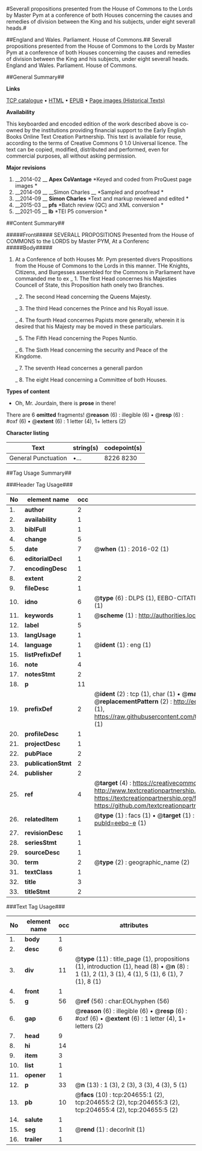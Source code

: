 #Severall propositions presented from the House of Commons to the Lords by Master Pym at a conference of both Houses concerning the causes and remedies of division between the King and his subjects, under eight severall heads.#

##England and Wales. Parliament. House of Commons.##
Severall propositions presented from the House of Commons to the Lords by Master Pym at a conference of both Houses concerning the causes and remedies of division between the King and his subjects, under eight severall heads.
England and Wales. Parliament. House of Commons.

##General Summary##

**Links**

[TCP catalogue](http://www.ota.ox.ac.uk/tcp/)  • 
[HTML](http://tei.it.ox.ac.uk/tcp/Texts-HTML/free/B22/B22410.html)  • 
[EPUB](http://tei.it.ox.ac.uk/tcp/Texts-EPUB/free/B22/B22410.epub) • 
[Page images (Historical Texts)](https://historicaltexts.jisc.ac.uk/eebo-10285410e)

**Availability**

This keyboarded and encoded edition of the work described above is co-owned by the
    institutions providing financial support to the Early English Books Online Text Creation
    Partnership. This text is available for reuse, according to the terms of  Creative Commons 0 1.0 Universal
    licence. The text can be copied, modified, distributed and performed, even for commercial
    purposes, all without asking permission.

**Major revisions**

1. __2014-02 __ __Apex CoVantage__ *Keyed and coded from ProQuest page images *
1. __2014-09 __ __Simon Charles __ *Sampled and proofread *
1. __2014-09 __ __Simon Charles__ *Text and markup reviewed and edited *
1. __2015-03 __ __pfs__ *Batch review (QC) and XML conversion *
1. __2021-05 __ __lb__ *TEI P5 conversion *

##Content Summary##

#####Front#####
SEVERALL PROPOSITIONS Presented from the House of COMMONS to the LORDS by Master PYM, At a Conferenc
#####Body#####

1. At a Conference of both Houses Mr. Pym presented divers Propositions from the House of Commons to the Lords in this manner.
THe Knights, Citizens, and Burgesses assembled for the Commons in Parliament have commanded me to ex
    _ 1. The first Head concernes his Majesties Councell of State, this Proposition hath onely two Branches.

    _ 2. The second Head concerning the Queens Majesty.

    _ 3. The third Head concernes the Prince and his Royall issue.

    _ 4. The fourth Head concernes Papists more generally, wherein it is desired that his Majesty may be moved in these particulars.

    _ 5. The Fifth Head concerning the Popes Nuntio.

    _ 6. The Sixth Head concerning the security and Peace of the Kingdome.

    _ 7. The seventh Head concernes a generall pardon

    _ 8. The eight Head concerning a Committee of both Houses.

**Types of content**

  * Oh, Mr. Jourdain, there is **prose** in there!

There are 6 **omitted** fragments! 
 @__reason__ (6) : illegible (6)  •  @__resp__ (6) : #oxf (6)  •  @__extent__ (6) : 1 letter (4), 1+ letters (2)

**Character listing**


|Text|string(s)|codepoint(s)|
|---|---|---|
|General Punctuation|•…|8226 8230|

##Tag Usage Summary##

###Header Tag Usage###

|No|element name|occ|attributes|
|---|---|---|---|
|1.|__author__|2||
|2.|__availability__|1||
|3.|__biblFull__|1||
|4.|__change__|5||
|5.|__date__|7| @__when__ (1) : 2016-02 (1)|
|6.|__editorialDecl__|1||
|7.|__encodingDesc__|1||
|8.|__extent__|2||
|9.|__fileDesc__|1||
|10.|__idno__|6| @__type__ (6) : DLPS (1), EEBO-CITATION (1), VID (1), EEBO-PROQUEST (1), STC (1), OCLC (1)|
|11.|__keywords__|1| @__scheme__ (1) : http://authorities.loc.gov/ (1)|
|12.|__label__|5||
|13.|__langUsage__|1||
|14.|__language__|1| @__ident__ (1) : eng (1)|
|15.|__listPrefixDef__|1||
|16.|__note__|4||
|17.|__notesStmt__|2||
|18.|__p__|11||
|19.|__prefixDef__|2| @__ident__ (2) : tcp (1), char (1)  •  @__matchPattern__ (2) : ([0-9\-]+):([0-9IVX]+) (1), (.+) (1)  •  @__replacementPattern__ (2) : http://eebo.chadwyck.com/downloadtiff?vid=$1&page=$2 (1), https://raw.githubusercontent.com/textcreationpartnership/Texts/master/tcpchars.xml#$1 (1)|
|20.|__profileDesc__|1||
|21.|__projectDesc__|1||
|22.|__pubPlace__|2||
|23.|__publicationStmt__|2||
|24.|__publisher__|2||
|25.|__ref__|4| @__target__ (4) : https://creativecommons.org/publicdomain/zero/1.0/ (1), http://www.textcreationpartnership.org/docs/. (1), https://textcreationpartnership.org/faq/#faq05 (1), https://github.com/textcreationpartnership (1)|
|26.|__relatedItem__|1| @__type__ (1) : facs (1)  •  @__target__ (1) : https://data.historicaltexts.jisc.ac.uk/view?pubId=eebo-e (1)|
|27.|__revisionDesc__|1||
|28.|__seriesStmt__|1||
|29.|__sourceDesc__|1||
|30.|__term__|2| @__type__ (2) : geographic_name (2)|
|31.|__textClass__|1||
|32.|__title__|3||
|33.|__titleStmt__|2||


###Text Tag Usage###

|No|element name|occ|attributes|
|---|---|---|---|
|1.|__body__|1||
|2.|__desc__|6||
|3.|__div__|11| @__type__ (11) : title_page (1), propositions (1), introduction (1), head (8)  •  @__n__ (8) : 1 (1), 2 (1), 3 (1), 4 (1), 5 (1), 6 (1), 7 (1), 8 (1)|
|4.|__front__|1||
|5.|__g__|56| @__ref__ (56) : char:EOLhyphen (56)|
|6.|__gap__|6| @__reason__ (6) : illegible (6)  •  @__resp__ (6) : #oxf (6)  •  @__extent__ (6) : 1 letter (4), 1+ letters (2)|
|7.|__head__|9||
|8.|__hi__|14||
|9.|__item__|3||
|10.|__list__|1||
|11.|__opener__|1||
|12.|__p__|33| @__n__ (13) : 1 (3), 2 (3), 3 (3), 4 (3), 5 (1)|
|13.|__pb__|10| @__facs__ (10) : tcp:204655:1 (2), tcp:204655:2 (2), tcp:204655:3 (2), tcp:204655:4 (2), tcp:204655:5 (2)|
|14.|__salute__|1||
|15.|__seg__|1| @__rend__ (1) : decorInit (1)|
|16.|__trailer__|1||
